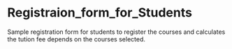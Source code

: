 # Registraion_form_for_Students

Sample registration form for students to register the courses and calculates the tution fee depends on the courses selected.
